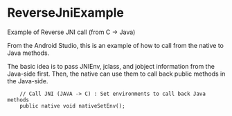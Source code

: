 # ReverseJniExample
Example of Reverse JNI call (from C -> Java)

From the Android Studio, this is an example of how to call from the native to Java methods.

The basic idea is to pass JNIEnv, jclass, and jobject information from the Java-side first.
Then, the native can use them to call back public methods in the Java-side.
```
    // Call JNI (JAVA -> C) : Set environments to call back Java methods
    public native void nativeSetEnv();
    
```
